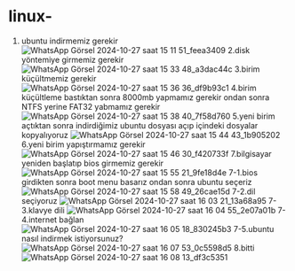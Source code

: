 # linux-
1. ubuntu indirmemiz gerekir
  ![WhatsApp Görsel 2024-10-27 saat 15 11 51_feea3409](https://github.com/user-attachments/assets/800f5aa7-fe9c-41f7-a9b2-851bf9088522)
2.disk yöntemiye girmemiz gerekir
 ![WhatsApp Görsel 2024-10-27 saat 15 33 48_a3dac44c](https://github.com/user-attachments/assets/d73ba275-0077-4208-8dc6-562ab0a7b389)
3.birim küçültmemiz gerekir
 ![WhatsApp Görsel 2024-10-27 saat 15 36 36_df9b93c1](https://github.com/user-attachments/assets/eb3bfe85-098e-4955-acc8-fa1e67e3576f)
4.birim küçültleme bastıktan sonra 8000mb yapmamız gerekir ondan sonra NTFS yerine FAT32 yabmamız gerekir
 ![WhatsApp Görsel 2024-10-27 saat 15 38 40_7f58d760](https://github.com/user-attachments/assets/2fb8159a-c5a2-4c8c-98c5-3f1bfa56354d)
5.yeni birim açtıktan sonra indirdiğimiz ubuntu dosyası açıp içindeki dosyalar kopyalıyoruz
 ![WhatsApp Görsel 2024-10-27 saat 15 44 43_1b905202](https://github.com/user-attachments/assets/5c2e69cd-928a-4aef-af38-bca5f59c8402)
6.yeni birim yapıştırmamız gerekir
 ![WhatsApp Görsel 2024-10-27 saat 15 46 30_f420733f](https://github.com/user-attachments/assets/d1798fdf-257c-4c74-973e-824e53059f1a)
7.bilgisayar yeniden başlatıp bios girmemiz gerekir
 ![WhatsApp Görsel 2024-10-27 saat 15 55 21_9fe18d4e](https://github.com/user-attachments/assets/877cf9d5-8865-4dda-a889-2840d7b68560)
7-1.bios girdikten sonra boot menu basarız ondan sonra ubuntu seçeriz
 ![WhatsApp Görsel 2024-10-27 saat 15 58 49_26cae15d](https://github.com/user-attachments/assets/274d2c2b-1c21-4586-b090-c5a02d7e890f)
7-2.dil seçiyoruz
 ![WhatsApp Görsel 2024-10-27 saat 16 03 21_13a68a95](https://github.com/user-attachments/assets/a64e5d6a-5527-40eb-94d6-916df9b84729)
7-3.klavye dili
   ![WhatsApp Görsel 2024-10-27 saat 16 04 55_2e07a01b](https://github.com/user-attachments/assets/a0717a2f-6e76-4772-8537-5440882c7114)
7-4.internet bağlan
   ![WhatsApp Görsel 2024-10-27 saat 16 05 18_830245b3](https://github.com/user-attachments/assets/f21d9299-267a-47df-b192-2cd2b081f656)
7-5.ubuntu nasıl indirmek istiyorsunuz?
   ![WhatsApp Görsel 2024-10-27 saat 16 07 53_0c5598d5](https://github.com/user-attachments/assets/2af6d90e-8fff-43e7-919b-58de0d17db73)
8.bitti
   ![WhatsApp Görsel 2024-10-27 saat 16 08 13_df3c5351](https://github.com/user-attachments/assets/bcba86b2-e3b6-4896-a1e4-b4a7927142d3)
